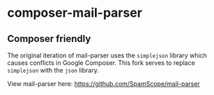 # composer-mail-parser

## Composer friendly
The original iteration of mail-parser uses the `simplejson` library which causes conflicts in Google Composer.
This fork serves to replace `simplejson` with the `json` library.

View mail-parser here: https://github.com/SpamScope/mail-parser